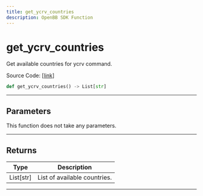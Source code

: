 ```yaml
---
title: get_ycrv_countries
description: OpenBB SDK Function
---
```


# get_ycrv_countries

Get available countries for ycrv command.

Source Code: [[link](https://github.com/OpenBB-finance/OpenBBTerminal/tree/main/openbb_terminal/economy/investingcom_model.py#L285)]

```python
def get_ycrv_countries() -> List[str]
```

---

## Parameters

This function does not take any parameters.

---

## Returns

| Type | Description |
| ---- | ----------- |
| List[str] | List of available countries. |
---

